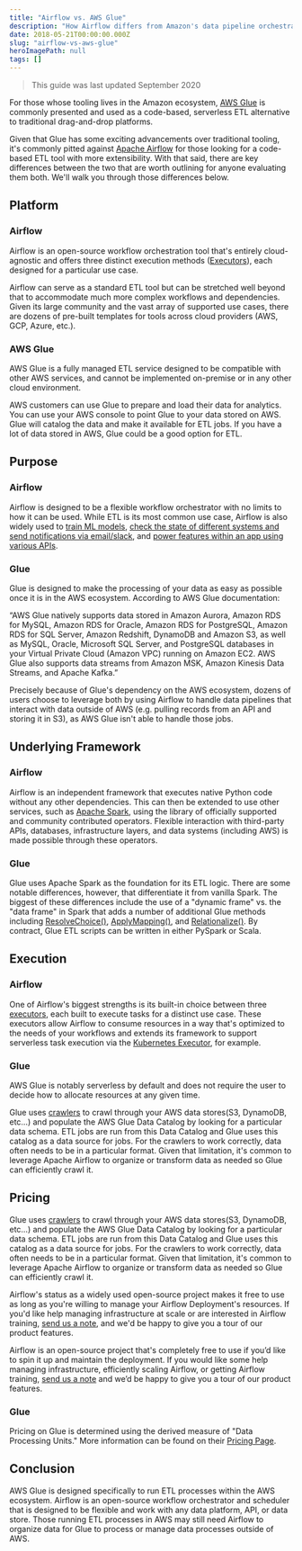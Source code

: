```yaml
---
title: "Airflow vs. AWS Glue"
description: "How Airflow differs from Amazon's data pipeline orchestration tool, AWS Glue."
date: 2018-05-21T00:00:00.000Z
slug: "airflow-vs-aws-glue"
heroImagePath: null
tags: []
---
```


>This guide was last updated September 2020

For those whose tooling lives in the Amazon ecosystem, [AWS Glue](https://aws.amazon.com/glue/) is commonly presented and used as a code-based, serverless ETL alternative to traditional drag-and-drop platforms.

Given that Glue has some exciting advancements over traditional tooling, it's commonly pitted against [Apache Airflow](https://airflow.apache.org/) for those looking for a code-based ETL tool with more extensibility. With that said, there are key differences between the two that are worth outlining for anyone evaluating them both. We'll walk you through those differences below.

## Platform

### Airflow

Airflow is an open-source workflow orchestration tool that's entirely cloud-agnostic and offers three distinct execution methods ([Executors](https://www.astronomer.io/guides/airflow-executors-explained/)), each designed for a particular use case.

Airflow can serve as a standard ETL tool but can be stretched well beyond that to accommodate much more complex workflows and dependencies. Given its large community and the vast array of supported use cases, there are dozens of pre-built templates for tools across cloud providers (AWS, GCP, Azure, etc.).

### AWS Glue

AWS Glue is a fully managed ETL service designed to be compatible with other AWS services, and cannot be implemented on-premise or in any other cloud environment.

AWS customers can use Glue to prepare and load their data for analytics. You can use your AWS console to point Glue to your data stored on AWS. Glue will catalog the data and make it available for ETL jobs.  If you have a lot of data stored in AWS, Glue could be a good option for ETL.

## Purpose

### Airflow

Airflow is designed to be a flexible workflow orchestrator with no limits to how it can be used. While ETL is its most common use case, Airflow is also widely used to [train ML models](https://blog.twitter.com/engineering/en_us/topics/insights/2018/ml-workflows.html), [check the state of different systems and send notifications via email/slack](https://www.astronomer.io/blog/automating-salesforce-reports-in-slack-with-airflow-3/), and [power features within an app using various APIs](https://robinhood.engineering/why-robinhood-uses-airflow-aed13a9a90c8?gi=e3d130abaf1a).

### Glue

Glue is designed to make the processing of your data as easy as possible once it is in the AWS ecosystem. According to AWS Glue documentation:

“AWS Glue natively supports data stored in Amazon Aurora, Amazon RDS for MySQL, Amazon RDS for Oracle, Amazon RDS for PostgreSQL, Amazon RDS for SQL Server, Amazon Redshift, DynamoDB and Amazon S3, as well as MySQL, Oracle, Microsoft SQL Server, and PostgreSQL databases in your Virtual Private Cloud (Amazon VPC) running on Amazon EC2. AWS Glue also supports data streams from Amazon MSK, Amazon Kinesis Data Streams, and Apache Kafka.”

Precisely because of Glue's dependency on the AWS ecosystem, dozens of users choose to leverage both by using Airflow to handle data pipelines that interact with data outside of AWS (e.g. pulling records from an API and storing it in S3), as AWS Glue isn't able to handle those jobs.

## Underlying Framework

### Airflow

Airflow is an independent framework that executes native Python code without any other dependencies. This can then be extended to use other services, such as [Apache Spark](https://github.com/apache/incubator-airflow/blob/master/airflow/contrib/operators/spark_submit_operator.py), using the library of officially supported and community contributed operators. Flexible interaction with third-party APIs, databases, infrastructure layers, and data systems (including AWS) is made possible through these operators.  

### Glue

Glue uses Apache Spark as the foundation for its ETL logic. There are some notable differences, however, that differentiate it from vanilla Spark. The biggest of these differences include the use of a "dynamic frame" vs. the "data frame" in Spark that adds a number of additional Glue methods including [ResolveChoice()](https://docs.aws.amazon.com/glue/latest/dg/aws-glue-api-crawler-pyspark-transforms-ResolveChoice.html), [ApplyMapping()](https://docs.aws.amazon.com/glue/latest/dg/aws-glue-api-crawler-pyspark-transforms-ApplyMapping.html), and [Relationalize()](https://docs.aws.amazon.com/glue/latest/dg/aws-glue-api-crawler-pyspark-transforms-Relationalize.html). By contract, Glue ETL scripts can be written in either PySpark or Scala.

## Execution

### Airflow



One of Airflow's biggest strengths is its built-in choice between three [executors](https://github.com/apache/incubator-airflow/tree/master/airflow/executors), each built to execute tasks for a distinct use case. These executors allow Airflow to consume resources in a way that's optimized to the needs of your workflows and extends its framework to support serverless task execution via the [Kubernetes Executor](https://airflow.apache.org/docs/stable/executor/kubernetes.html), for example.

### Glue

AWS Glue is notably serverless by default and does not require the user to decide how to allocate resources at any given time.

Glue uses [crawlers](https://docs.aws.amazon.com/glue/latest/dg/add-crawler.html) to crawl through your AWS data stores(S3, DynamoDB, etc…) and populate the AWS Glue Data Catalog by looking for a particular data schema. ETL jobs are run from this Data Catalog and Glue uses this catalog as a data source for jobs. For the crawlers to work correctly, data often needs to be in a particular format. Given that limitation, it's common to leverage Apache Airflow to organize or transform data as needed so Glue can efficiently crawl it.

## Pricing

Glue uses [crawlers](https://docs.aws.amazon.com/glue/latest/dg/add-crawler.html) to crawl through your AWS data stores(S3, DynamoDB, etc…) and populate the AWS Glue Data Catalog by looking for a particular data schema. ETL jobs are run from this Data Catalog and Glue uses this catalog as a data source for jobs. For the crawlers to work correctly, data often needs to be in a particular format. Given that limitation, it's common to leverage Apache Airflow to organize or transform data as needed so Glue can efficiently crawl it.

Airflow's status as a widely used open-source project makes it free to use as long as you're willing to manage your Airflow Deployment's resources. If you'd like help managing infrastructure at scale or are interested in Airflow training, [send us a note](https://astronomer.io/contact), and we'd be happy to give you a tour of our product features.

Airflow is an open-source project that's completely free to use if you’d like to spin it up and maintain the deployment. If you would like some help managing infrastructure,  efficiently scaling Airflow, or getting Airflow training, [send us a note](https://astronomer.io/contact) and we’d be happy to give you a tour of our product features.

### Glue

Pricing on Glue is determined using the derived measure of "Data Processing Units." More information can be found on their [Pricing Page](https://aws.amazon.com/glue/pricing/).

## Conclusion

AWS Glue is designed specifically to run ETL processes within the AWS ecosystem. Airflow is an open-source workflow orchestrator and scheduler that is designed to be flexible and work with any data platform, API, or data store. Those running ETL processes in AWS may still need Airflow to organize data for Glue to process or manage data processes outside of AWS. 